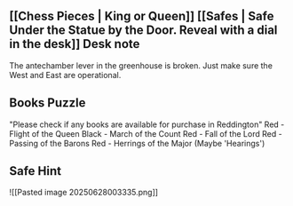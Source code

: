 [[Chess Pieces | King or Queen]] 
[[Safes | Safe Under the Statue by the Door. Reveal with a dial in the desk]]
Desk note
---
The antechamber lever in the greenhouse is broken.
Just make sure the West and East are operational.

Books Puzzle
---
"Please check if any books are available for purchase in Reddington"
Red - Flight of the Queen
Black - March of the Count
Red - Fall of the Lord
Red - Passing of the Barons
Red - Herrings of the Major (Maybe 'Hearings')

Safe Hint
---
![[Pasted image 20250628003335.png]]
